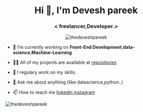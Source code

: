 <h1 align="center">Hi 👋, I'm Devesh pareek</h1>
<h3 align="center">&lt;  freelancer,Developer.&gt;</h3>
<p align="center"> <img src="https://komarev.com/ghpvc/?username=thedeveshpareek" alt="thedeveshpareek" /> </p>

- 🔭 I’m currently working on **Front-End Development**,**data-science**,**Machine-Learning**

- 👨‍💻 All of my projects are available at [repositories](https://github.com/thedeveshpareek?tab=repositories)

- 📝 I regulary work on my skills.

- 💬 Ask me about anything (like datascience,python..)

- 📫 How to reach me [linkedin](https://www.linkedin.com/in/thedeveshpareek/),[instagram](https://www.instagram.com/accounts/onetap/?next=%2F)



<p align="left"> <img src="https://github-readme-stats.vercel.app/api?username=thedeveshpareek&show_icons=true&theme=synthwave" alt="thedeveshpareek" /> </p>
